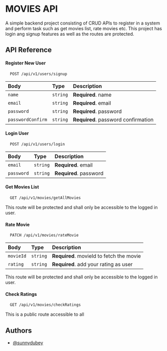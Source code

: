 # MOVIES API

A simple backend project consisting of CRUD APIs to register in a system and perform task such as get movies list, rate movies etc.
This project has login ang signup features as well as the routes are protected.

## API Reference

#### Register New User

```http
  POST /api/v1/users/signup
```

| Body              | Type     | Description                         |
| :---------------- | :------- | :---------------------------------- |
| `name`            | `string` | **Required**. name                  |
| `email`           | `string` | **Required**. email                 |
| `password`        | `string` | **Required**. password              |
| `passwordConfirm` | `string` | **Required**. password confirmation |

#### Login User

```http
  POST /api/v1/users/login
```

| Body       | Type     | Description            |
| :--------- | :------- | :--------------------- |
| `email`    | `string` | **Required**. email    |
| `password` | `string` | **Required**. password |

#### Get Movies List

```http
  GET /api/v1/movies/getAllMovies
```

This route will be protected and shall only be accessible to the logged in user.

#### Rate Movie

```http
  PATCH /api/v1/movies/rateMovie
```

| Body      | Type     | Description                              |
| :-------- | :------- | :--------------------------------------- |
| `movieId` | `string` | **Required**. movieId to fetch the movie |
| `rating`  | `string` | **Required**. add your rating as user    |

This route will be protected and shall only be accessible to the logged in user.

#### Check Ratings

```http
  GET /api/v1/movies/checkRatings
```

This is a public route accessible to all

## Authors

- [@sunnydubey](https://www.github.com/sunny-dubey)
